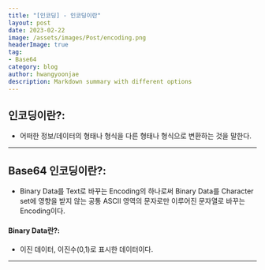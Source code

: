 ```yaml
---
title: "[인코딩] - 인코딩이란"
layout: post
date: 2023-02-22
image: /assets/images/Post/encoding.png
headerImage: true
tag:
- Base64
category: blog
author: hwangyoonjae
description: Markdown summary with different options
---
```


## 인코딩이란?:
- 어떠한 정보/데이터의 형태나 형식을 다른 형태나 형식으로 변환하는 것을 말한다.

* * *

## Base64 인코딩이란?:
- Binary Data를 Text로 바꾸는 Encoding의 하나로써 Binary Data를 Character set에 영향을 받지 않는 공통 ASCII 영역의 문자로만 이루어진 문자열로 바꾸는 Encoding이다.


#### Binary Data란?:
- 이진 데이터, 이진수(0,1)로 표시한 데이터이다.

* * *